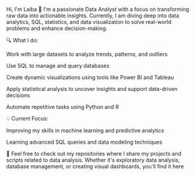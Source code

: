 Hi, I'm Laiba 👋
I'm a passionate Data Analyst with a focus on transforming raw data into actionable insights. Currently, I am diving deep into data analytics, SQL, statistics, and data visualization to solve real-world problems and enhance decision-making.

🔍 What I do:

Work with large datasets to analyze trends, patterns, and outliers

Use SQL to manage and query databases

Create dynamic visualizations using tools like Power BI and Tableau

Apply statistical analysis to uncover insights and support data-driven decisions

Automate repetitive tasks using Python and R

💡 Current Focus:

Improving my skills in machine learning and predictive analytics

Learning advanced SQL queries and data modeling techniques

🚀 Feel free to check out my repositories where I share my projects and scripts related to data analysis. Whether it's exploratory data analysis, database management, or creating visual dashboards, you'll find it here
